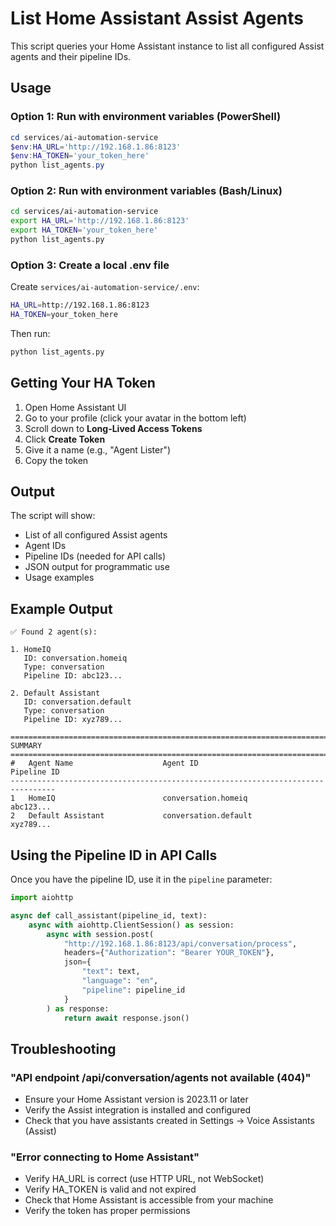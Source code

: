 # List Home Assistant Assist Agents

This script queries your Home Assistant instance to list all configured Assist agents and their pipeline IDs.

## Usage

### Option 1: Run with environment variables (PowerShell)

```powershell
cd services/ai-automation-service
$env:HA_URL='http://192.168.1.86:8123'
$env:HA_TOKEN='your_token_here'
python list_agents.py
```

### Option 2: Run with environment variables (Bash/Linux)

```bash
cd services/ai-automation-service
export HA_URL='http://192.168.1.86:8123'
export HA_TOKEN='your_token_here'
python list_agents.py
```

### Option 3: Create a local .env file

Create `services/ai-automation-service/.env`:

```bash
HA_URL=http://192.168.1.86:8123
HA_TOKEN=your_token_here
```

Then run:
```bash
python list_agents.py
```

## Getting Your HA Token

1. Open Home Assistant UI
2. Go to your profile (click your avatar in the bottom left)
3. Scroll down to **Long-Lived Access Tokens**
4. Click **Create Token**
5. Give it a name (e.g., "Agent Lister")
6. Copy the token

## Output

The script will show:
- List of all configured Assist agents
- Agent IDs
- Pipeline IDs (needed for API calls)
- JSON output for programmatic use
- Usage examples

## Example Output

```
✅ Found 2 agent(s):

1. HomeIQ
   ID: conversation.homeiq
   Type: conversation
   Pipeline ID: abc123...

2. Default Assistant
   ID: conversation.default
   Type: conversation
   Pipeline ID: xyz789...

================================================================================
SUMMARY
================================================================================
#   Agent Name                    Agent ID                            Pipeline ID
--------------------------------------------------------------------------------
1   HomeIQ                        conversation.homeiq                  abc123...
2   Default Assistant             conversation.default                 xyz789...
```

## Using the Pipeline ID in API Calls

Once you have the pipeline ID, use it in the `pipeline` parameter:

```python
import aiohttp

async def call_assistant(pipeline_id, text):
    async with aiohttp.ClientSession() as session:
        async with session.post(
            "http://192.168.1.86:8123/api/conversation/process",
            headers={"Authorization": "Bearer YOUR_TOKEN"},
            json={
                "text": text,
                "language": "en",
                "pipeline": pipeline_id
            }
        ) as response:
            return await response.json()
```

## Troubleshooting

### "API endpoint /api/conversation/agents not available (404)"
- Ensure your Home Assistant version is 2023.11 or later
- Verify the Assist integration is installed and configured
- Check that you have assistants created in Settings → Voice Assistants (Assist)

### "Error connecting to Home Assistant"
- Verify HA_URL is correct (use HTTP URL, not WebSocket)
- Verify HA_TOKEN is valid and not expired
- Check that Home Assistant is accessible from your machine
- Verify the token has proper permissions




